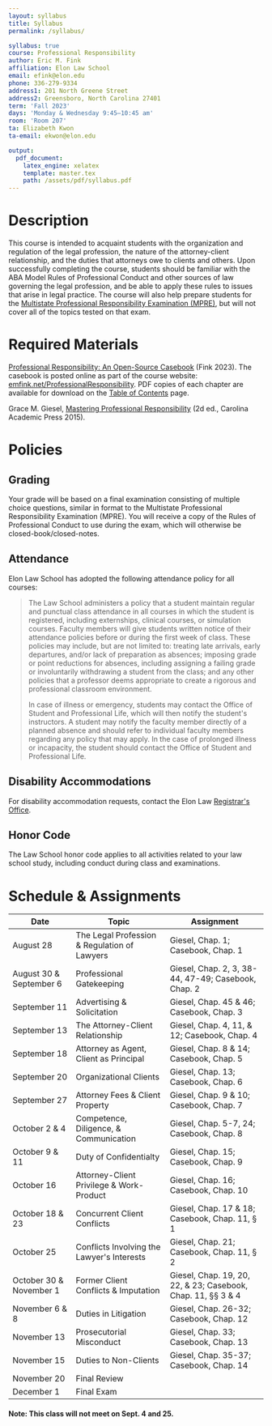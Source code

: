 ```yaml
---
layout: syllabus
title: Syllabus
permalink: /syllabus/

syllabus: true
course: Professional Responsibility
author: Eric M. Fink
affiliation: Elon Law School
email: efink@elon.edu
phone: 336-279-9334
address1: 201 North Greene Street
address2: Greensboro, North Carolina 27401
term: 'Fall 2023'
days: 'Monday & Wednesday 9:45–10:45 am'
room: 'Room 207'
ta: Elizabeth Kwon
ta-email: ekwon@elon.edu

output:
  pdf_document:
    latex_engine: xelatex
    template: master.tex
    path: /assets/pdf/syllabus.pdf
---
```


# Description

This course is intended to acquaint students with the organization and regulation of the legal profession, the nature of the attorney-client relationship, and the duties that attorneys owe to clients and others. Upon successfully completing the course, students should be familiar with the ABA Model Rules of Professional Conduct and other sources of law governing the legal profession, and be able to apply these rules to issues that arise in legal practice. The course will also help prepare students for the [Multistate Professional Responsibility Examination (MPRE)](https://www.ncbex.org/exams/mpre/), but will not cover all of the topics tested on that exam. 

# Required Materials

[Professional Responsibility: An Open-Source Casebook](../casebook) (Fink 2023). The casebook is posted online as part of the course website: [emfink.net/ProfessionalResponsibility](http://www.emfink.net/CivilProcedure). PDF copies of each chapter are available for download on the [Table of Contents](https://www.emfink.net/ProfessionalResponsibility/casebook/contents/) page. 

Grace M. Giesel, [Mastering Professional Responsibility](https://cap-press.com/books/isbn/9781611636208/Mastering-Professional-Responsibility-Second-Edition) (2d ed., Carolina Academic Press 2015). 

# Policies

## Grading

Your grade will be based on a final examination consisting of multiple choice questions, similar in format to the Multistate Professional Responsibility Examination (MPRE). You will receive a copy of the Rules of Professional Conduct to use during the exam, which will otherwise be closed-book/closed-notes. 

## Attendance

Elon Law School has adopted the following attendance policy for all courses:

> The Law School administers a policy that a student maintain regular and punctual class attendance in all courses in which the student is registered, including externships, clinical courses, or simulation courses. Faculty members will give students written notice of their attendance policies before or during the first week of class. These policies may include, but are not limited to: treating late arrivals, early departures, and/or lack of preparation as absences; imposing grade or point reductions for absences, including assigning a failing grade or involuntarily withdrawing a student from the class; and any other policies that a professor deems appropriate to create a rigorous and professional classroom environment.
>   
> In case of illness or emergency, students may contact the Office of Student and Professional Life, which will then notify the student's instructors. A student may notify the faculty member directly of a planned absence and should refer to individual faculty members regarding any policy that may apply. In the case of prolonged illness or incapacity, the student should contact the Office of Student and Professional Life.

## Disability Accommodations

For disability accommodation requests, contact the Elon Law [Registrar's Office](https://www.elon.edu/u/law/academics/registrar/).

## Honor Code

The Law School honor code applies to all activities related to your law school study, including conduct during class and examinations.

# Schedule & Assignments 

 **Date** | **Topic**  | **Assignment**
--|---|--
 August 28 | The Legal Profession & Regulation of Lawyers | Giesel, Chap. 1; Casebook, Chap. 1
 August 30 & September 6 | Professional Gatekeeping | Giesel, Chap. 2, 3, 38-44, 47-49; Casebook, Chap. 2
 September 11 | Advertising & Solicitation | Giesel, Chap. 45 & 46; Casebook, Chap. 3
 September 13 | The Attorney-Client Relationship | Giesel, Chap. 4, 11, & 12; Casebook, Chap. 4
 September 18 | Attorney as Agent, Client as Principal |  Giesel, Chap. 8 & 14; Casebook, Chap. 5
 September 20 | Organizational Clients | Giesel, Chap. 13; Casebook, Chap. 6
 September 27 | Attorney Fees & Client Property | Giesel, Chap. 9 & 10; Casebook, Chap. 7
 October 2 & 4 | Competence, Diligence, & Communication| Giesel, Chap. 5-7, 24; Casebook, Chap. 8
 October 9 & 11 | Duty of Confidentialty | Giesel, Chap. 15; Casebook, Chap. 9
 October 16 | Attorney-Client Privilege & Work-Product | Giesel, Chap. 16; Casebook, Chap. 10
 October 18 & 23 | Concurrent Client Conflicts | Giesel, Chap. 17 & 18; Casebook, Chap. 11, § 1
 October 25 | Conflicts Involving the Lawyer's Interests | Giesel, Chap. 21; Casebook, Chap. 11, § 2 
 October 30 & November 1| Former Client Conflicts & Imputation | Giesel, Chap. 19, 20, 22, & 23; Casebook, Chap. 11, §§ 3 & 4
 November 6 & 8 | Duties in Litigation | Giesel, Chap. 26-32; Casebook, Chap. 12
 November 13 | Prosecutorial Misconduct | Giesel, Chap. 33; Casebook, Chap. 13
 November 15| Duties to Non-Clients | Giesel, Chap. 35-37; Casebook, Chap. 14 
 November 20  | Final Review |  &nbsp;
 December 1 | Final Exam | &nbsp;
 
#### Note: This class will not meet on Sept. 4 and 25.
